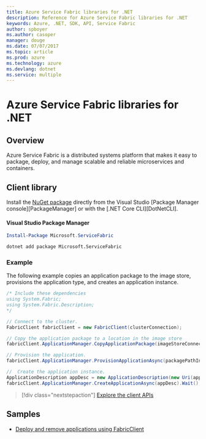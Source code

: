```yaml
---
title: Azure Service Fabric libraries for .NET
description: Reference for Azure Service Fabric libraries for .NET
keywords: Azure, .NET, SDK, API, Service Fabric
author: spboyer
ms.author: casoper
manager: douge
ms.date: 07/07/2017
ms.topic: article
ms.prod: azure
ms.technology: azure
ms.devlang: dotnet
ms.service: multiple
---
```


# Azure Service Fabric libraries for .NET

## Overview

Azure Service Fabric is a distributed systems platform that makes it easy to package, deploy, and manage scalable and reliable microservices and containers.

## Client library

Install the [NuGet package](https://www.nuget.org/packages/Microsoft.ServiceFabric) directly from the Visual Studio [Package Manager console][PackageManager] or with the [.NET Core CLI][DotNetCLI].

#### Visual Studio Package Manager

```powershell
Install-Package Microsoft.ServiceFabric
```

```bash
dotnet add package Microsoft.ServiceFabric
```

### Example

The following example copies an application package to the image store, provisions the application type, and creates an application instance.

```csharp
/* Include these dependencies
using System.Fabric;
using System.Fabric.Description;
*/

// Connect to the cluster.
FabricClient fabricClient = new FabricClient(clusterConnection);

// Copy the application package to a location in the image store
fabricClient.ApplicationManager.CopyApplicationPackage(imageStoreConnectionString, packagePath, packagePathInImageStore);

// Provision the application.
fabricClient.ApplicationManager.ProvisionApplicationAsync(packagePathInImageStore).Wait();

//  Create the application instance.
ApplicationDescription appDesc = new ApplicationDescription(new Uri(appName), appType, appVersion);
fabricClient.ApplicationManager.CreateApplicationAsync(appDesc).Wait();
```

> [!div class="nextstepaction"]
> [Explore the client APIs](/dotnet/api/overview/azure/servicefabric/management)

## Samples

* [Deploy and remove applications using FabricClient](https://docs.microsoft.com/en-us/azure/service-fabric/service-fabric-deploy-remove-applications-fabricclient)

